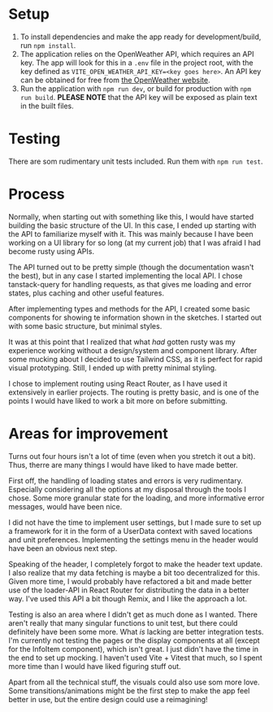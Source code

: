 # Setup

1. To install dependencies and make the app ready for development/build, run `npm install`.
2. The application relies on the OpenWeather API, which requires an API key. The app will look for this in a `.env` file in the project root, with the key defined as `VITE_OPEN_WEATHER_API_KEY=<key goes here>`. An API key can be obtained for free from [the OpenWeather website](https://home.openweathermap.org/users/sign_up).
3. Run the application with `npm run dev`, or build for production with `npm run build`. **PLEASE NOTE** that the API key will be exposed as plain text in the built files.

# Testing

There are som rudimentary unit tests included. Run them with `npm run test`.

# Process

Normally, when starting out with something like this, I would have started building the basic structure of the UI. In this case, I ended up starting with the API to familiarize myself with it. This was mainly because I have been working on a UI library for so long (at my current job) that I was afraid I had become rusty using APIs.

The API turned out to be pretty simple (though the documentation wasn't the best), but in any case I started implementing the local API. I chose tanstack-query for handling requests, as that gives me loading and error states, plus caching and other useful features.

After implementing types and methods for the API, I created some basic components for showing te information shown in the sketches. I started out with some basic structure, but minimal styles.

It was at this point that I realized that what _had_ gotten rusty was my experience working without a design/system and component library. After some mucking about I decided to use Tailwind CSS, as it is perfect for rapid visual prototyping. Still, I ended up with pretty minimal styling.

I chose to implement routing using React Router, as I have used it extensively in earlier projects. The routing is pretty basic, and is one of the points I would have liked to work a bit more on before submitting.

# Areas for improvement

Turns out four hours isn't a lot of time (even when you stretch it out a bit). Thus, therre are many things I would have liked to have made better.

First off, the handling of loading states and errors is very rudimentary. Especially considering all the options at my disposal through the tools I chose. Some more granular state for the loading, and more informative error messages, would have been nice.

I did not have the time to implement user settings, but I made sure to set up a framework for it in the form of a UserData context with saved locations and unit preferences. Implementing the settings menu in the header would have been an obvious next step.

Speaking of the header, I completely forgot to make the header text update. I also realize that my data fetching is maybe a bit too decentralized for this. Given more time, I would probably have refactored a bit and made better use of the loader-API in React Router for distributing the data in a better way. I've used this API a bit though Remix, and I like the approach a lot.

Testing is also an area where I didn't get as much done as I wanted. There aren't really that many singular functions to unit test, but there could definitely have been some more. What _is_ lacking are better integration tests. I'm currently not testing the pages or the display components at all (except for the InfoItem component), which isn't great. I just didn't have the time in the end to set up mocking. I haven't used Vite + Vitest that much, so I spent more time than I would have liked figuring stuff out.

Apart from all the technical stuff, the visuals could also use som more love. Some transitions/animations might be the first step to make the app feel better in use, but the entire design could use a reimagining!
